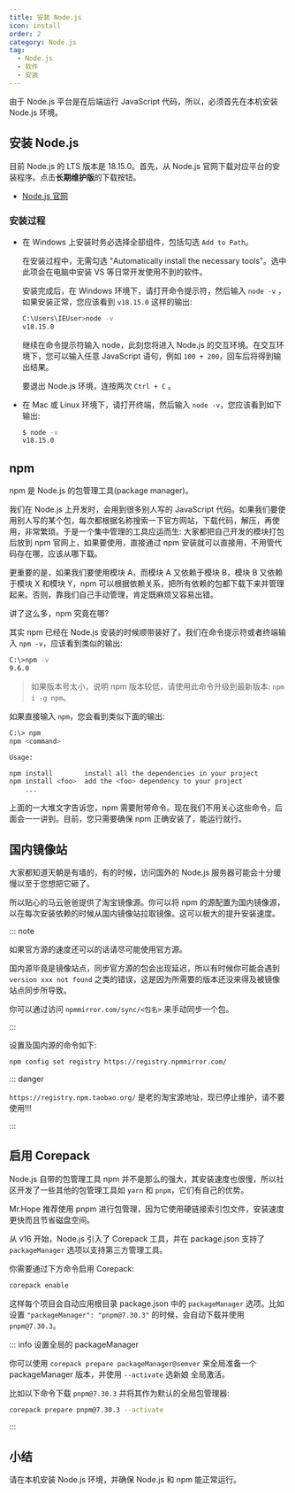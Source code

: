 ```yaml
---
title: 安装 Node.js
icon: install
order: 2
category: Node.js
tag:
  - Node.js
  - 软件
  - 安装
---
```


由于 Node.js 平台是在后端运行 JavaScript 代码，所以，必须首先在本机安装 Node.js 环境。

<!-- more -->

## 安装 Node.js

目前 Node.js 的 LTS 版本是 18.15.0。首先，从 Node.js 官网下载对应平台的安装程序。点击**长期维护版**的下载按钮。

- [Node.js 官网](https://nodejs.org/zh-cn/)

### 安装过程

- 在 Windows 上安装时务必选择全部组件，包括勾选 `Add to Path`。

  在安装过程中，无需勾选 "Automatically install the necessary tools"。选中此项会在电脑中安装 VS 等日常开发使用不到的软件。

  安装完成后，在 Windows 环境下，请打开命令提示符，然后输入 `node -v` ，如果安装正常，您应该看到 `v18.15.0` 这样的输出:

  ```bash
  C:\Users\IEUser>node -v
  v18.15.0
  ```

  继续在命令提示符输入 node，此刻您将进入 Node.js 的交互环境。在交互环境下，您可以输入任意 JavaScript 语句，例如 `100 + 200`，回车后将得到输出结果。

  要退出 Node.js 环境，连按两次 `Ctrl + C` 。

- 在 Mac 或 Linux 环境下，请打开终端，然后输入 `node -v`，您应该看到如下输出:

  ```sh
  $ node -v
  v18.15.0
  ```

## npm

npm 是 Node.js 的包管理工具(package manager)。

我们在 Node.js 上开发时，会用到很多别人写的 JavaScript 代码。如果我们要使用别人写的某个包，每次都根据名称搜索一下官方网站，下载代码，解压，再使用，非常繁琐。于是一个集中管理的工具应运而生: 大家都把自己开发的模块打包后放到 npm 官网上，如果要使用，直接通过 npm 安装就可以直接用，不用管代码存在哪，应该从哪下载。

更重要的是，如果我们要使用模块 A，而模块 A 又依赖于模块 B，模块 B 又依赖于模块 X 和模块 Y，npm 可以根据依赖关系，把所有依赖的包都下载下来并管理起来。否则，靠我们自己手动管理，肯定既麻烦又容易出错。

讲了这么多，npm 究竟在哪?

其实 npm 已经在 Node.js 安装的时候顺带装好了。我们在命令提示符或者终端输入 `npm -v`，应该看到类似的输出:

```bash
C:\>npm -v
9.6.0
```

> 如果版本号太小，说明 npm 版本较低，请使用此命令升级到最新版本: `npm i -g npm`。

如果直接输入 `npm`，您会看到类似下面的输出:

```bash
C:\> npm
npm <command>

Usage:

npm install        install all the dependencies in your project
npm install <foo>  add the <foo> dependency to your project
    ...
```

上面的一大堆文字告诉您，npm 需要附带命令。现在我们不用关心这些命令，后面会一一讲到。目前，您只需要确保 npm 正确安装了，能运行就行。

## 国内镜像站

大家都知道天朝是有墙的，有的时候，访问国外的 Node.js 服务器可能会十分缓慢以至于您想把它砸了。

所以贴心的马云爸爸提供了淘宝镜像源。你可以将 npm 的源配置为国内镜像源，以在每次安装依赖的时候从国内镜像站拉取镜像。这可以极大的提升安装速度。

::: note

如果官方源的速度还可以的话请尽可能使用官方源。

国内源毕竟是镜像站点，同步官方源的包会出现延迟，所以有时候你可能会遇到 `version xxx not found` 之类的错误，这是因为所需要的版本还没来得及被镜像站点同步所导致。

你可以通过访问 `npmmirror.com/sync/<包名>` 来手动同步一个包。

:::

设置及国内源的命令如下:

```sh
npm config set registry https://registry.npmmirror.com/
```

::: danger

`https://registry.npm.taobao.org/` 是老的淘宝源地址，现已停止维护，请不要使用!!!

:::

## 启用 Corepack

Node.js 自带的包管理工具 npm 并不是那么的强大，其安装速度也很慢，所以社区开发了一些其他的包管理工具如 `yarn` 和 `pnpm`，它们有自己的优势。

Mr.Hope 推荐使用 pnpm 进行包管理，因为它使用硬链接索引包文件，安装速度更快而且节省磁盘空间。

从 v16 开始，Node.js 引入了 Corepack 工具，并在 package.json 支持了 `packageManager` 选项以支持第三方管理工具。

你需要通过下方命令启用 Corepack:

```bash
corepack enable
```

这样每个项目会自动应用根目录 package.json 中的 `packageManager` 选项。比如设置 `"packageManager": "pnpm@7.30.3"` 的时候，会自动下载并使用 `pnpm@7.30.3`。

::: info 设置全局的 packageManager

你可以使用 `corepack prepare packageManager@semver` 来全局准备一个 packageManager 版本，并使用 `--activate` 选新娘 全局激活。

比如以下命令下载 `pnpm@7.30.3` 并将其作为默认的全局包管理器:

```bash
corepack prepare pnpm@7.30.3 --activate
```

:::

## 小结

请在本机安装 Node.js 环境，并确保 Node.js 和 npm 能正常运行。
